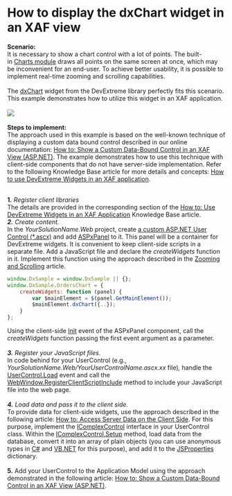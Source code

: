 # How to display the dxChart widget in an XAF view


<p><strong>Scenario:</strong><br>It is necessary to show a chart control with a lot of points. The built-in <a href="https://documentation.devexpress.com/#eXpressAppFramework/CustomDocument113302">Charts module</a> draws all points on the same screen at once, which may be inconvenient for an end-user. To achieve better usability, it is possible to implement real-time zooming and scrolling capabilities.<br><br>The <a href="http://js.devexpress.com/Documentation/ApiReference/Data_Visualization_Widgets/dxChart/">dxChart</a> widget from the DevExtreme library perfectly fits this scenario. This example demonstrates how to utilize this widget in an XAF application.<br><br><img src="https://raw.githubusercontent.com/DevExpress-Examples/how-to-display-the-dxchart-widget-in-an-xaf-view-t381904/16.1.4+/media/8c96f11b-1ea3-11e6-80bf-00155d62480c.png"><br><br><strong>Steps to implement</strong><strong>:<br></strong>The approach used in this example is based on the well-known technique of displaying a custom data bound control described in our online documentation: <a href="https://documentation.devexpress.com/#eXpressAppFramework/CustomDocument114160">How to: Show a Custom Data-Bound Control in an XAF View (ASP.NET)</a>. The example demonstrates how to use this technique with client-side components that do not have server-side implementation. Refer to the following Knowledge Base article for more details and concepts: <a href="https://www.devexpress.com/Support/Center/p/T380965">How to use DevExtreme Widgets in an XAF application</a>.<strong><br></strong></p>
<p><br><strong>1.</strong> <em>Register client libraries </em><br>The details are provided in the corresponding section of the <a href="https://www.devexpress.com/Support/Center/p/T380965">How to: Use DevExtreme Widgets in an XAF Application</a> Knowledge Base article.<em><br><strong>2.</strong> Create content. <br></em>In the <em>YourSolutionName.Web</em> project, create <a href="https://msdn.microsoft.com/en-us/library/26db8ysc%28v=vs.85%29.aspx">a custom ASP.NET User Control (*.ascx)</a> and add <a href="https://documentation.devexpress.com/#AspNet/clsDevExpressWebASPxPaneltopic">ASPxPanel</a> to it. This panel will be a container for DevExtreme widgets. It is convenient to keep client-side scripts in a separate file. Add a JavaScript file and declare the <em>createWidgets </em>function in it. Implement this function using the approach described in the <a href="http://js.devexpress.com/Documentation/Guide/Data_Visualization/Charts/End-User_Interaction/#Zooming_and_Scrolling">Zooming and Scrolling</a> article.</p>


```js
window.DxSample = window.DxSample || {};
window.DxSample.OrdersChart = {
    createWidgets: function (panel) {
        var $mainElement = $(panel.GetMainElement());
		$mainElement.dxChart({..});
    }
};
```


<p>Using the client-side <a href="https://documentation.devexpress.com/#AspNet/DevExpressWebScriptsASPxClientControl_Inittopic">Init</a> event of the ASPxPanel component, call the <em>createWidgets </em>function passing the first event argument as a parameter. <br><br><em><strong>3.</strong> Register your JavaScript files. <br></em>In code behind for your UserControl (e.g., <em>YourSolutionName.Web/YourUserControlName.ascx.xx</em> file)<em>, </em>handle the <a href="https://msdn.microsoft.com/en-us/library/system.web.ui.control.load%28v=vs.100%29.aspx">UserControl.Load</a> event and call the <a href="https://documentation.devexpress.com/#eXpressAppFramework/DevExpressExpressAppWebWebWindow_RegisterClientScriptIncludetopic">WebWindow.RegisterClientScriptInclude</a> method to include your JavaScript file into the web page.<br><em><br><strong>4.</strong> Load data and pass it to the client side. <br></em>To provide data for client-side widgets, use the approach described in the following article: <a href="https://documentation.devexpress.com/#AspNet/CustomDocument11816">How to: Access Server Data on the Client Side</a>. For this purpose, implement the <a href="https://documentation.devexpress.com/#eXpressAppFramework/clsDevExpressExpressAppEditorsIComplexControltopic">IComplexControl</a> interface in your UserControl class. Within the <a href="https://documentation.devexpress.com/#eXpressAppFramework/DevExpressExpressAppEditorsIComplexControl_Setuptopic">IComplexControl.Setup</a> method, load data from the database, convert it into an array of plain objects (you can use anonymous types in <a href="https://msdn.microsoft.com/en-us/library/bb397696.aspx">C#</a> and <a href="https://msdn.microsoft.com/en-us/library/bb384767.aspx">VB.NET</a> for this purpose), and add it to the <a href="https://documentation.devexpress.com/#AspNet/DevExpressWebASPxPanelBase_JSPropertiestopic">JSProperties</a> dictionary.<br><br><strong>5.</strong> Add your UserControl to the Application Model using the approach demonstrated in the following article: <a href="https://documentation.devexpress.com/#eXpressAppFramework/CustomDocument114160">How to: Show a Custom Data-Bound Control in an XAF View (ASP.NET)</a>.</p>

<br/>


